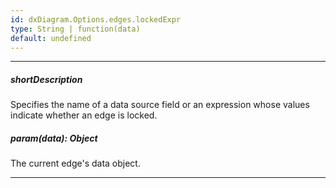 ```yaml
---
id: dxDiagram.Options.edges.lockedExpr
type: String | function(data)
default: undefined
---
```

---
##### shortDescription
Specifies the name of a data source field or an expression whose values indicate whether an edge is locked.

##### param(data): Object
The current edge's data object.

---
